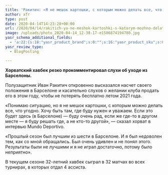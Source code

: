 ```yaml
---
title: 'Ракитич: «Я не мешок картошки, с которым можно делать все, что угодно»'
author: xfr
type: post
date: 2020-04-14T14:23:28+00:00
url: /2020/04/14/rakitich-ya-ne-meshok-kartoshki-s-kotorym-mozhno-delat-vse-chto-ugodno/
image: /uploads/photo_2020-04-14_12-38-17-e1586874194780.jpg
yasr_schema_additional_fields:
  - 'a:22:{s:18:"yasr_product_brand";s:0:"";s:16:"yasr_product_sku";s:0:"";s:37:"yasr_product_global_identifier_select";s:5:"gtin8";s:36:"yasr_product_global_identifier_value";s:0:"";s:18:"yasr_product_price";s:0:"";s:27:"yasr_product_price_currency";s:0:"";s:30:"yasr_product_price_valid_until";s:0:"";s:31:"yasr_product_price_availability";s:12:"Discontinued";s:22:"yasr_product_price_url";s:0:"";s:26:"yasr_localbusiness_address";s:0:"";s:29:"yasr_localbusiness_pricerange";s:0:"";s:28:"yasr_localbusiness_telephone";s:0:"";s:20:"yasr_recipe_cooktime";s:0:"";s:23:"yasr_recipe_description";s:0:"";s:20:"yasr_recipe_keywords";s:0:"";s:21:"yasr_recipe_nutrition";s:0:"";s:20:"yasr_recipe_preptime";s:0:"";s:26:"yasr_recipe_recipecategory";s:0:"";s:25:"yasr_recipe_recipecuisine";s:0:"";s:28:"yasr_recipe_recipeingredient";s:0:"";s:30:"yasr_recipe_recipeinstructions";s:0:"";s:17:"yasr_recipe_video";s:0:"";}'
yasr_review_type:
  - BlogPosting

---
```

**Хорватский хавбек резко прокомментировал слухи об уходе из Барселоны.**

Полузащитник Иван Ракитич откровенно высказался насчет своего положения в Барселоне и касательно слухов о желании клуба продать его в этом году, чтобы не потерять бесплатно летом 2021 года.

«Понимаю ситуацию, но я не мешок картошки, с которым можно делать все, что угодно. Хочу быть там, где буду нужен и уважаем. Если это будет здесь (в Барселоне) &#8212; буду очень рад, если же где-то в другом месте &#8212; я буду решать где, а не кто-то другой», &#8212; сказал хорват в интервью Mundo Deportivo.

«Прошлый сезон был лучшим из шести в Барселоне. И я был недоволен тем, как со мной обращались. Был очень удивлен и не понял этого. Результаты были не лучшими и я не играл достаточно, потому было неприятно».

В текущем сезоне 32-летний хавбек сыграл в 32 матчах во всех турнирах, в которых отдал 4 ассиста.